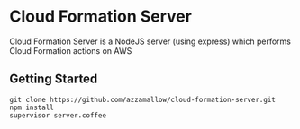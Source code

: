 # Cloud Formation Server

Cloud Formation Server is a NodeJS server (using express) which performs Cloud
Formation actions on AWS

## Getting Started

```
git clone https://github.com/azzamallow/cloud-formation-server.git
npm install
supervisor server.coffee
```
